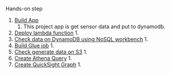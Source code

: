 Hands-on step

1. [Build App](./1-app.md)
    1. This project app is get sensor data and put to dynamodb.
2. [Deploy lambda function](./2.md)
    1. 
3. [Check data on DynamoDB using NoSQL workbench](./3.md)
    1.
4. [Build Glue job](./4.md)
    1.
5. [Check generate data on S3](./5.md)
    1.
6. [Create Athena Query](./6.md)
    1.
7. [Create QuickSight Graph](./7.md)
    1.
    
